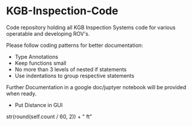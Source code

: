 # KGB-Inspection-Code
Code repository holding all KGB Inspection Systems code for various operatable and developing ROV's.

Please follow coding patterns for better documentation:
- Type Annotations
- Keep functions small 
- No more than 3 levels of nested if statements
- Use indentations to group respective statements

Further Documentation in a google doc/juptyer notebook will be provided when ready.

- Put Distance in GUI 

str(round(self.count / 60, 2)) + " ft"